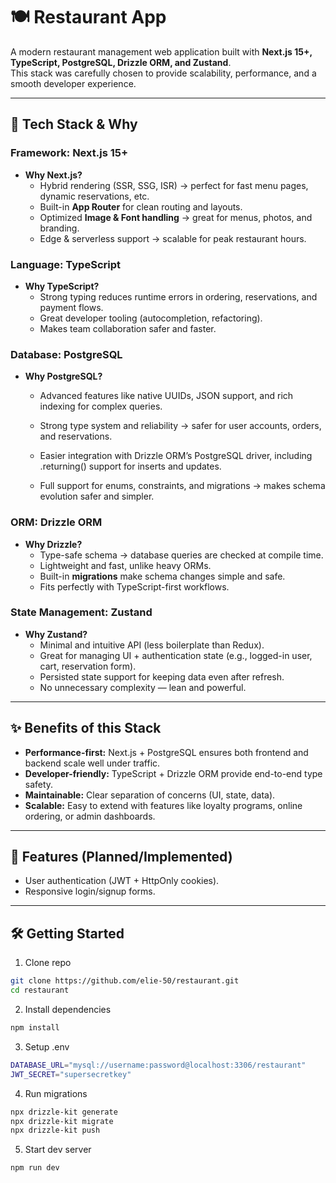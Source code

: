 # 🍽️ Restaurant App

A modern restaurant management web application built with **Next.js 15+, TypeScript, PostgreSQL, Drizzle ORM, and Zustand**.  
This stack was carefully chosen to provide scalability, performance, and a smooth developer experience.

---

## 🚀 Tech Stack & Why

### **Framework: Next.js 15+**
- **Why Next.js?**
  - Hybrid rendering (SSR, SSG, ISR) → perfect for fast menu pages, dynamic reservations, etc.
  - Built-in **App Router** for clean routing and layouts.
  - Optimized **Image & Font handling** → great for menus, photos, and branding.
  - Edge & serverless support → scalable for peak restaurant hours.

### **Language: TypeScript**
- **Why TypeScript?**
  - Strong typing reduces runtime errors in ordering, reservations, and payment flows.
  - Great developer tooling (autocompletion, refactoring).
  - Makes team collaboration safer and faster.

### **Database: PostgreSQL**
- **Why PostgreSQL?**

  - Advanced features like native UUIDs, JSON support, and rich indexing for complex queries.

  - Strong type system and reliability → safer for user accounts, orders, and reservations.

  - Easier integration with Drizzle ORM’s PostgreSQL driver, including .returning() support for inserts and updates.

  - Full support for enums, constraints, and migrations → makes schema evolution safer and simpler.

### **ORM: Drizzle ORM**
- **Why Drizzle?**
  - Type-safe schema → database queries are checked at compile time.
  - Lightweight and fast, unlike heavy ORMs.
  - Built-in **migrations** make schema changes simple and safe.
  - Fits perfectly with TypeScript-first workflows.

### **State Management: Zustand**
- **Why Zustand?**
  - Minimal and intuitive API (less boilerplate than Redux).
  - Great for managing UI + authentication state (e.g., logged-in user, cart, reservation form).
  - Persisted state support for keeping data even after refresh.
  - No unnecessary complexity — lean and powerful.

---

## ✨ Benefits of this Stack
- **Performance-first:** Next.js + PostgreSQL ensures both frontend and backend scale well under traffic.
- **Developer-friendly:** TypeScript + Drizzle ORM provide end-to-end type safety.
- **Maintainable:** Clear separation of concerns (UI, state, data).
- **Scalable:** Easy to extend with features like loyalty programs, online ordering, or admin dashboards.

---

## 📌 Features (Planned/Implemented)
- User authentication (JWT + HttpOnly cookies).
- Responsive login/signup forms.

---

## 🛠️ Getting Started

1. Clone repo
  ```bash
  git clone https://github.com/elie-50/restaurant.git
  cd restaurant
  ```

2. Install dependencies
  ```bash
  npm install
  ```
3. Setup .env
  ```bash
  DATABASE_URL="mysql://username:password@localhost:3306/restaurant"
  JWT_SECRET="supersecretkey"
  ```
4. Run migrations
  ```bash
  npx drizzle-kit generate
  npx drizzle-kit migrate
  npx drizzle-kit push
  ```

5. Start dev server
  ```bash
  npm run dev
  ```

